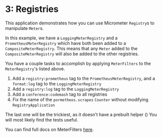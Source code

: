 # 3: Registries

This application demonstrates how you can use Micrometer `Registry`s to manipulate `Meter`s.

In this example, we have a `LoggingMeterRegistry` and a `PrometheusMeterRegistry` which have both been added to a `CompositeMeterRegistry`.
This means that any `Meter` added to the `CompositeMeterRegistry` will also be added to the other registries.

You have a couple tasks to accomplish by applying `MeterFilters` to the `MeterRegistry`'s listed above.

1. Add a `registry:prometheus` tag to the `PrometheusMeterRegistry`, and a `format:log` tag to the `LoggingMeterRegistry`
2. Add a `registry:log` tag to the `LoggingMeterRegistry`
3. Add a `conference:codemash` tag to all registries
4. Fix the name of the `pormetheos.scrapes` `Counter` without modifying `RegistryApplication`

The last one will be the trickiest, as it doesn't have a prebuilt helper ()
You will most likely find the tests useful.

You can find full docs on MeterFilters [here](https://micrometer.io/docs/concepts#_meter_filters).
